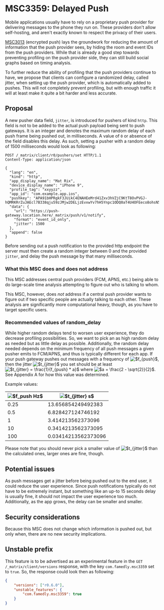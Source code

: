 # MSC3359: Delayed Push

Mobile applications usually have to rely on a proprietary push provider for delivering
messages to the phone they run on. These providers don't allow self-hosting, and
aren't exactly known to respect the privacy of their users.

[MSC3013](https://github.com/matrix-org/matrix-doc/pull/3013) (encrypted push)
lays the groundwork for reducing the amount of information that the push provider
sees, by hiding the room and event IDs from the push providers. While that is
already a good step towards preventing profiling on the push provider side, they
can still build social graphs based on timing analysis.

To further reduce the ability of profiling that the push providers continue to have,
we propose that clients can configure a randomized delay, called jitter, when setting
up the push provider, which is automatically added to pushes. This will not completely
prevent profiling, but with enough traffic it will at least make it quite a bit
harder and less accurate.

## Proposal

A new pusher data field, `jitter`, is introduced for pushers of kind `http`.
This field is not to be added to the actual push payload being sent to push gateways.
It is an integer and denotes the maximum random delay of each push frame being
pushed out, in milliseconds. A value of `0` or absence of the field disables this
delay. As such, setting a pusher with a random delay of 1500 milliseconds would
look as following:
```
POST /_matrix/client/r0/pushers/set HTTP/1.1
Content-Type: application/json

{
  "lang": "en",
  "kind": "http",
  "app_display_name": "Mat Rix",
  "device_display_name": "iPhone 9",
  "profile_tag": "xxyyzz",
  "app_id": "com.example.app.ios",
  "pushkey": "APA91bHPRgkF3JUikC4ENAHEeMrd41Zxv3hVZjC9KtT8OvPVGJ-hQMRKRrZuJAEcl7B338qju59zJMjw2DELjzEvxwYv7hH5Ynpc1ODQ0aT4U4OFEeco8ohsN5PjL1iC2dNtk2BAokeMCg2ZXKqpc8FXKmhX94kIxQ",
  "data": {
    "url": "https://push-gateway.location.here/_matrix/push/v1/notify",
    "format": "event_id_only",
    "jitter": 1500
  },
  "append": false
}
```

Before sending out a push notification to the provided http endpoint the server
must then create a random integer between 0 and the provided `jitter`, and
delay the push message by that many milliseconds.

### What this MSC does and does not address

This MSC addresses central push providers (FCM, APNS, etc.) being able to do large-scale
time analysis attempting to figure out who is talking to whom.

This MSC, however, does *not* address if a central push provider wants to figure
out if two specific people are actually talking to each other. These analysis are
significantly more computational heavy, though, as you have to target specific users.

### Recommended values of random_delay

While higher random delays tend to worsen user experience, they do decrease profiling
possibilities. So, we want to pick an as high random delay as needed but as little
delay as possible. Additionally, the random delay needed depends on the minimum
frequency of all push messages a given pusher emits to FCM/APNS, and thus is typically
different for each app. If your push gateway pushes out messages with a frequency of
![`$f_{push}$`](https://render.githubusercontent.com/render/math?math=\bgcolor{white}{f_{push}}),
then the jitter ![`$t_{jitter}$`](https://render.githubusercontent.com/render/math?math=\bgcolor{white}{t_{jitter}})
you set should be at least
![`$t_{jitter} = \frac{1}{f_{push} * a}$`](https://render.githubusercontent.com/render/math?math=\bgcolor{white}{t_{jitter}%20=%20\frac{1}{f_{push}%20*%20a}})
where
![`$a = \frac{2 - \sqrt{2}}{2}$`](https://render.githubusercontent.com/render/math?math=\bgcolor{white}{a%20=%20\frac{2%20-%20\sqrt{2}}{2}}).
See Appendix A for how this value was determined.

Example values:

| ![`$f_push Hz$`](https://render.githubusercontent.com/render/math?math=\bgcolor{white}{f_{push}%20[Hz]}) | ![`$t_{jitter} s$`](https://render.githubusercontent.com/render/math?math=\bgcolor{white}{t_{jitter}%20[s]}) |
|-------------|---------------------|
| 0.25        | 13.656854249492383  |
| 0.5         | 6.828427124746192   |
| 1           | 3.414213562373096   |
| 10          | 0.3414213562373095  |
| 100         | 0.03414213562373096 |

Please note that you should never pick a smaller value of ![`$t_{jitter}$`](https://render.githubusercontent.com/render/math?math=\bgcolor{white}{t_{jitter}})
than the calculated ones, larger ones are fine, though.

## Potential issues

As push messages get a jitter before being pushed out to the end user, it could
reduce the user experience. Since push notifications typically do not have to be
extremely instant, but something like an up-to 15 seconds delay is usually fine,
it should not impact the user experience too much. Additionally, as the app grows,
the delay can be smaller and smaller.

## Security considerations

Because this MSC does not change which information is pushed out, but only when,
there are no new security implications.

## Unstable prefix

This feature is to be advertised as an experimental feature in the `GET /_matrix/client/versions`
response, with the key `com.famedly.msc3359` set to `true`. So, the response could
look then as following:

```json
{
    "versions": ["r0.6.0"],
    "unstable_features": {
        "com.famedly.msc3359": true
    }
}
```
